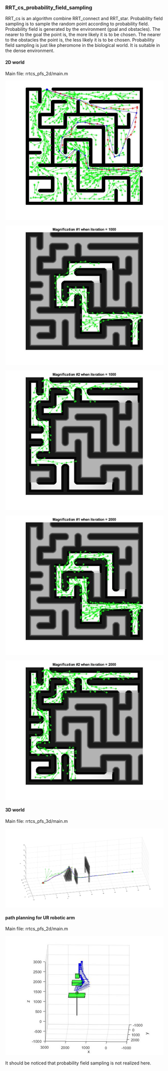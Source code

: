 ### RRT_cs_probability_field_sampling
RRT_cs is an algorithm combine RRT_connect and RRT_star. Probability field sampling is to sample the random point according to probability field. Probability field is generated by the environment (goal and obstacles). The nearer to the goal the point is, the more likely it is to be chosen. The nearer to the obstacles the point is, the less likely it is to be chosen. Probability field sampling is just like pheromone in the biological world. It is suitable in the dense environment.  
#### 2D world
Main file: rrtcs_pfs_2d/main.m

![Image discription](https://github.com/YixiaoWang7/RRT_cs_probability_field_sampling/blob/master/rrtcs_pfs_2d/final_path.jpg)

![Image discription](https://github.com/YixiaoWang7/RRT_cs_probability_field_sampling/blob/master/rrtcs_pfs_2d/Magnification_%231_iteration%3D1000.jpg)

![Image discription](https://github.com/YixiaoWang7/RRT_cs_probability_field_sampling/blob/master/rrtcs_pfs_2d/Magnification_%232_iteration%3D1000.jpg)

![Image discription](https://github.com/YixiaoWang7/RRT_cs_probability_field_sampling/blob/master/rrtcs_pfs_2d/Magnification_%231_iteration%3D2000.jpg)

![Image discription](https://github.com/YixiaoWang7/RRT_cs_probability_field_sampling/blob/master/rrtcs_pfs_2d/Magnification_%232_iteration%3D2000.jpg) 

#### 3D world
Main file: rrtcs_pfs_3d/main.m

![Image discription](https://github.com/YixiaoWang7/RRT_cs_probability_field_sampling/blob/master/rrtcs_pfs_3d/Path.jpg) 

#### path planning for UR robotic arm
Main file: rrtcs_pfs_2d/main.m

![Image discription](https://github.com/YixiaoWang7/RRT_cs_probability_field_sampling/blob/master/rrtcs_robotarm/trajectory.jpg) 

It should be noticed that probability field sampling is not realized here.
